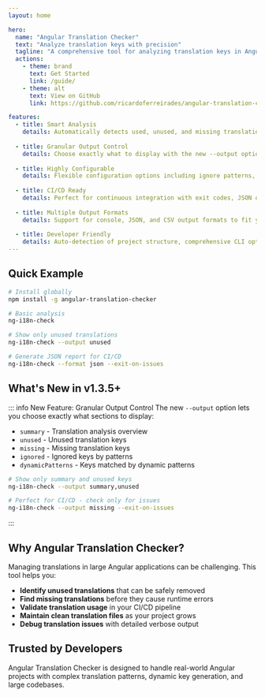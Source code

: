 ```yaml
---
layout: home

hero:
  name: "Angular Translation Checker"
  text: "Analyze translation keys with precision"
  tagline: "A comprehensive tool for analyzing translation keys in Angular projects using ngx-translate with granular output control"
  actions:
    - theme: brand
      text: Get Started
      link: /guide/
    - theme: alt
      text: View on GitHub
      link: https://github.com/ricardoferreirades/angular-translation-checker

features:
  - title: Smart Analysis
    details: Automatically detects used, unused, and missing translation keys across your Angular project with advanced pattern matching.
    
  - title: Granular Output Control
    details: Choose exactly what to display with the new --output option. Show only unused keys, missing translations, or custom combinations.
    
  - title: Highly Configurable
    details: Flexible configuration options including ignore patterns, file exclusions, and custom dynamic pattern detection.
    
  - title: CI/CD Ready
    details: Perfect for continuous integration with exit codes, JSON output, and automated translation validation.
    
  - title: Multiple Output Formats
    details: Support for console, JSON, and CSV output formats to fit your workflow and reporting needs.
    
  - title: Developer Friendly
    details: Auto-detection of project structure, comprehensive CLI options, and detailed verbose logging for debugging.
---
```


## Quick Example

```bash
# Install globally
npm install -g angular-translation-checker

# Basic analysis
ng-i18n-check

# Show only unused translations
ng-i18n-check --output unused

# Generate JSON report for CI/CD
ng-i18n-check --format json --exit-on-issues
```

## What's New in v1.3.5+

::: info New Feature: Granular Output Control
The new `--output` option lets you choose exactly what sections to display:
- `summary` - Translation analysis overview
- `unused` - Unused translation keys
- `missing` - Missing translation keys
- `ignored` - Ignored keys by patterns
- `dynamicPatterns` - Keys matched by dynamic patterns

```bash
# Show only summary and unused keys
ng-i18n-check --output summary,unused

# Perfect for CI/CD - check only for issues
ng-i18n-check --output missing --exit-on-issues
```
:::

## Why Angular Translation Checker?

Managing translations in large Angular applications can be challenging. This tool helps you:

- **Identify unused translations** that can be safely removed
- **Find missing translations** before they cause runtime errors  
- **Validate translation usage** in your CI/CD pipeline
- **Maintain clean translation files** as your project grows
- **Debug translation issues** with detailed verbose output

## Trusted by Developers

Angular Translation Checker is designed to handle real-world Angular projects with complex translation patterns, dynamic key generation, and large codebases.
